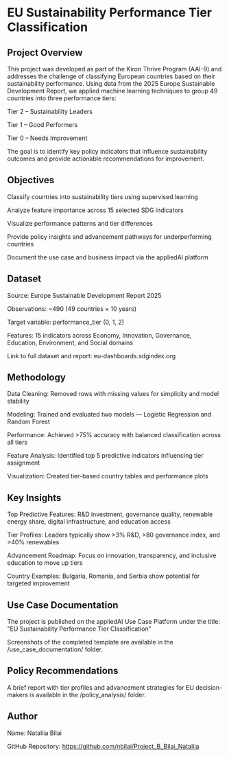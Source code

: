 # EU Sustainability Performance Tier Classification
## Project Overview
This project was developed as part of the Kiron Thrive Program (AAI-9) and addresses the challenge of classifying European countries based on their sustainability performance. Using data from the 2025 Europe Sustainable Development Report, we applied machine learning techniques to group 49 countries into three performance tiers:

Tier 2 – Sustainability Leaders

Tier 1 – Good Performers

Tier 0 – Needs Improvement

The goal is to identify key policy indicators that influence sustainability outcomes and provide actionable recommendations for improvement.
## Objectives

Classify countries into sustainability tiers using supervised learning

Analyze feature importance across 15 selected SDG indicators

Visualize performance patterns and tier differences

Provide policy insights and advancement pathways for underperforming countries

Document the use case and business impact via the appliedAI platform

## Dataset

Source: Europe Sustainable Development Report 2025

Observations: ~490 (49 countries × 10 years)

Target variable: performance_tier (0, 1, 2)

Features: 15 indicators across Economy, Innovation, Governance, Education, Environment, and Social domains

Link to full dataset and report: eu-dashboards.sdgindex.org

## Methodology

Data Cleaning: Removed rows with missing values for simplicity and model stability

Modeling: Trained and evaluated two models — Logistic Regression and Random Forest

Performance: Achieved >75% accuracy with balanced classification across all tiers

Feature Analysis: Identified top 5 predictive indicators influencing tier assignment

Visualization: Created tier-based country tables and performance plots

## Key Insights

Top Predictive Features: R&D investment, governance quality, renewable energy share, digital infrastructure, and education access

Tier Profiles: Leaders typically show >3% R&D, >80 governance index, and >40% renewables

Advancement Roadmap: Focus on innovation, transparency, and inclusive education to move up tiers

Country Examples: Bulgaria, Romania, and Serbia show potential for targeted improvement

## Use Case Documentation

The project is published on the appliedAI Use Case Platform under the title: "EU Sustainability Performance Tier Classification"

Screenshots of the completed template are available in the /use_case_documentation/ folder.

## Policy Recommendations

A brief report with tier profiles and advancement strategies for EU decision-makers is available in the /policy_analysis/ folder.

## Author

Name: Nataliia Bilai

GitHub Repository: https://github.com/nbilai/Project_B_Bilai_Nataliia
